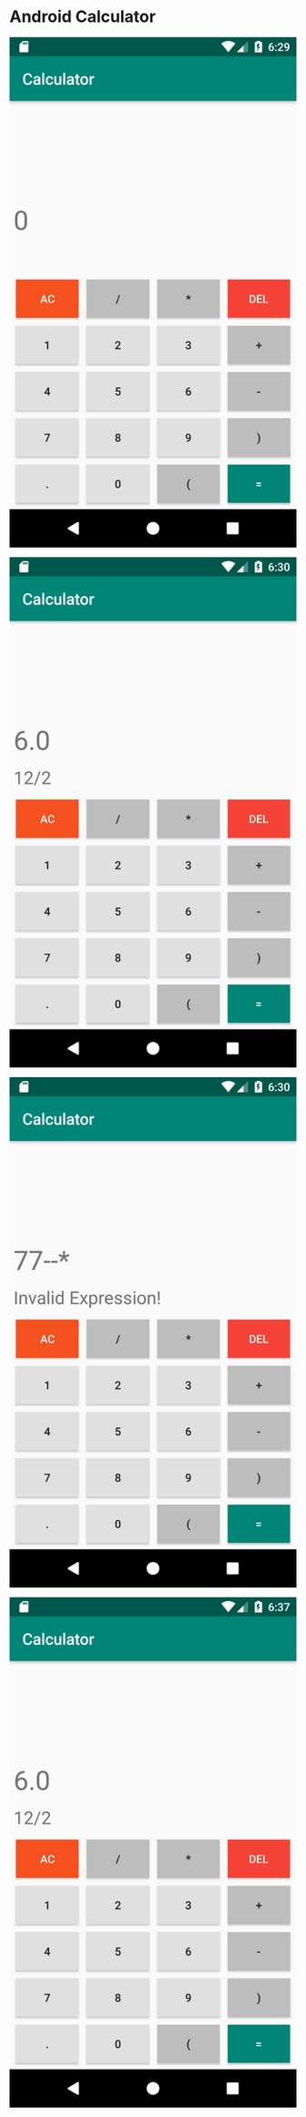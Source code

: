 # Android Calculator

![](snapshots/Screenshot_1559915985.png)

![](snapshots/Screenshot_1559916021.png)

![](snapshots/Screenshot_1559916054.png)

![](snapshots/Screenshot_1559916426.png)
